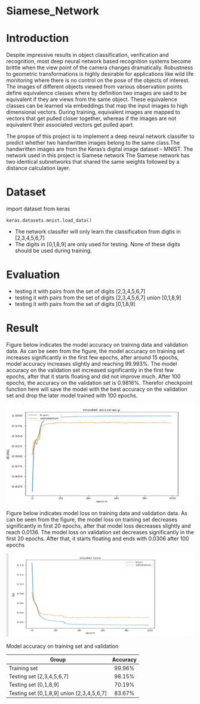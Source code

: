 # Siamese_Network

# Introduction
Despite impressive results in object classification, verification and recognition, most deep neural network based recognition systems become brittle when the view point of the camera changes dramatically. Robustness to geometric transformations is highly desirable for applications like wild life monitoring where there is no control on the pose of the objects of interest. The images of different objects viewed from various observation points define equivalence classes where by definition two images are said to be equivalent if they are views from the same object.
These equivalence classes can be learned via embeddings that map the input images to high dimensional vectors. During training, equivalent images are mapped to vectors that get pulled closer together, whereas if the images are not equivalent their associated vectors get pulled apart.

The propse of this project is to implement a deep neural network classifer to predict whether two handwritten images belong to the same class.The handwritten images are from the Keras’s digital image dataset – MNIST. The network used in this project is Siamese network The Siamese network has two identical subnetworks that shared the same weights followed by a distance calculation layer. 


# Dataset

import dataset from keras
```
keras.datasets.mnist.load_data()

``` 

* The network classifer will only learn the classification from digtis in [2,3,4,5,6,7]
* The digits in [0,1,8,9] are only used for testing. None of these digits should be used during training.

# Evaluation

* testing it with pairs from the set of digits [2,3,4,5,6,7]
* testing it with pairs from the set of digits [2,3,4,5,6,7] union [0,1,8,9] 
* testing it with pairs from the set of digits [0,1,8,9]

# Result 

Figure below indicates the model accuracy on training data and validation data. As can be seen from the figure, the model accuracy on training set increases significantly in the first few epochs, after around 15 epochs, model accuracy increases slightly and reaching 99.993%. The model accuracy on the validation set increased significantly in the first few epochs, after that it starts floating and did not improve much. After 100 epochs, the accuracy on the validation set is 0.9816%. Therefor checkpoint function here will save the model with the best accuracy on the validation set and drop the later model trained with 100 epochs.

![Image of acc](pic/acc.png)

Figure below indicates model loss on training data and validation data. As can be seen from the figure, the model loss on training set decreases significantly in first 20 epochs, after that model loss decreases slightly and reach 0.0136. The model loss on validation set decreases significantly in the first 20 epochs. After that, it starts floating and ends with 0.0306 after 100 epochs

![Image of acc](pic/loss.png)

Model accuracy on training set and validation

| Group         | Accuracy          |
| ------------- |:-------------:| 
| Training set  | 99.96%        |
| Testing set [2,3,4,5,6,7]    | 98.15%     |
| Testing set [0,1,8,9] | 70.19%     |
| Testing set [0,1,8,9] union [2,3,4,5,6,7]  | 83.67%       |